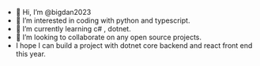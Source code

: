- 👋 Hi, I’m @bigdan2023
- 👀 I’m interested in coding with python and typescript. 
- 🌱 I’m currently learning c# , dotnet.
- 💞️ I’m looking to collaborate on any open source projects.
- I hope I can build a project with dotnet core backend and react front end this year.

<!---
bigdan2023/bigdan2023 is a ✨ special ✨ repository because its `README.md` (this file) appears on your GitHub profile.
You can click the Preview link to take a look at your changes.
--->
